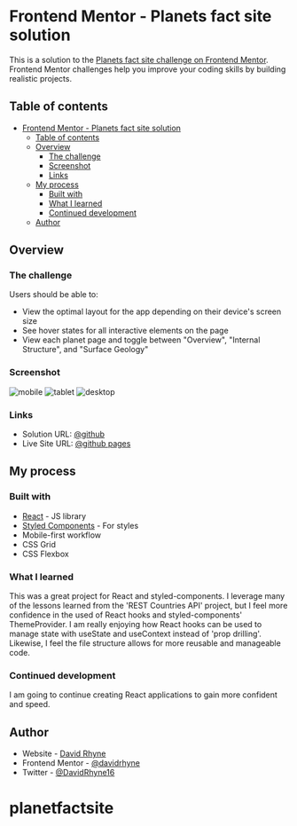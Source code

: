 # Frontend Mentor - Planets fact site solution

This is a solution to the [Planets fact site challenge on Frontend Mentor](https://www.frontendmentor.io/challenges/planets-fact-site-gazqN8w_f). Frontend Mentor challenges help you improve your coding skills by building realistic projects. 

## Table of contents

- [Frontend Mentor - Planets fact site solution](#frontend-mentor---planets-fact-site-solution)
  - [Table of contents](#table-of-contents)
  - [Overview](#overview)
    - [The challenge](#the-challenge)
    - [Screenshot](#screenshot)
    - [Links](#links)
  - [My process](#my-process)
    - [Built with](#built-with)
    - [What I learned](#what-i-learned)
    - [Continued development](#continued-development)
  - [Author](#author)

## Overview

### The challenge

Users should be able to:

- View the optimal layout for the app depending on their device's screen size
- See hover states for all interactive elements on the page
- View each planet page and toggle between "Overview", "Internal Structure", and "Surface Geology"

### Screenshot

![mobile](https://user-images.githubusercontent.com/63062052/126543765-9ca47c74-a0c9-4a95-ba6c-7d8a341fab73.png)
![tablet](https://user-images.githubusercontent.com/63062052/126543928-2e18a904-8ecb-4ef7-aafd-f7ff781a2817.png)
![desktop](https://user-images.githubusercontent.com/63062052/126544073-0c2066e9-067b-48d3-af21-509d7a521ea9.png)

### Links

- Solution URL: [@github](https://github.com/davidrhyne/planets-fact-site)
- Live Site URL: [@github pages](https://davidrhyne.github.io/planets-fact-site/)

## My process

### Built with

- [React](https://reactjs.org/) - JS library
- [Styled Components](https://styled-components.com/) - For styles
- Mobile-first workflow
- CSS Grid
- CSS Flexbox

### What I learned

This was a great project for React and styled-components.  I leverage many of the lessons learned from the 'REST Countries API' project, but I feel more confidence in the used of React hooks and styled-components' ThemeProvider.  I am really enjoying how React hooks can be used to manage state with useState and useContext instead of 'prop drilling'.  Likewise, I feel the file structure allows for more reusable and manageable code.

### Continued development

I am going to continue creating React applications to gain more confident and speed.

## Author

- Website - [David Rhyne](http://david-rhyne.com)
- Frontend Mentor - [@davidrhyne](https://www.frontendmentor.io/profile/davidrhyne)
- Twitter - [@DavidRhyne16](https://www.twitter.com/DavidRhyne16)
# planetfactsite
